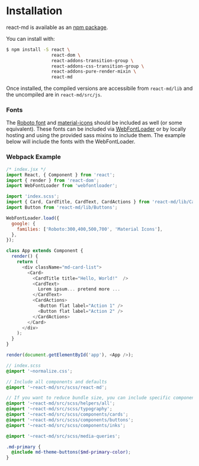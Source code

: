 # Installation
react-md is available as an [npm package](https://www.npmjs.com/package/react-md).

You can install with:

```bash
$ npm install -S react \
                 react-dom \
                 react-addons-transition-group \
                 react-addons-css-transition-group \
                 react-addons-pure-render-mixin \
                 react-md
```

Once installed, the compiled versions are accessibile from `react-md/lib` and the
uncompiled are in `react-md/src/js`.

### Fonts
The [Roboto font](https://www.google.com/fonts/specimen/Roboto) and 
[material-icons](https://design.google.com/icons/) should be included as well
(or some equivalent). These fonts can be included via [WebFontLoader](https://github.com/typekit/webfontloader)
or by locally hosting and using the provided sass mixins to include them. The
example below will include the fonts with the WebFontLoader.


### Webpack Example

```js
/* index.jsx */
import React, { Component } from 'react';
import { render } from 'react-dom';
import WebFontLoader from 'webfontloader';

import 'index.scss';
import { Card, CardTitle, CardText, CardActions } from 'react-md/lib/Cards';
import Button from 'react-md/lib/Buttons';

WebFontLoader.load({
  google: {
    families: ['Roboto:300,400,500,700', 'Material Icons'],
  },
});

class App extends Component {
  render() {
    return (
      <div className="md-card-list">
        <Card>
          <CardTitle title="Hello, World!"  />
          <CardText>
            Lorem ipsum... pretend more ...
          </CardText>
          <CardActions>
            <Button flat label="Action 1" />
            <Button flat label="Action 2" />
          </CardActions>
        </Card>
      </div>
    );
  }
}

render(document.getElementById('app'), <App />);
```

```scss
// index.scss
@import '~normalize.css';

// Include all components and defaults
@import '~react-md/src/scss/react-md';

// If you want to reduce bundle size, you can include specific components instead:
@import '~react-md/src/scss/helpers/all';
@import '~react-md/src/scss/typography';
@import '~react-md/src/scss/components/cards';
@import '~react-md/src/scss/components/buttons';
@import '~react-md/src/scss/components/inks';

@import '~react-md/src/scss/media-queries';

.md-primary {
  @include md-theme-buttons($md-primary-color);
}
```
